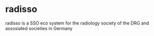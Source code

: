 # radisso
radisso is a SSO eco system for the radiology society of the DRG and assosiated societies in Germany
